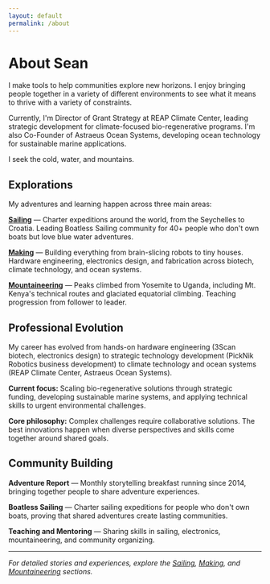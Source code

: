 ```yaml
---
layout: default
permalink: /about
---
```


# About Sean

I make tools to help communities explore new horizons. I enjoy bringing people together in a variety of different environments to see what it means to thrive with a variety of constraints.

Currently, I'm Director of Grant Strategy at REAP Climate Center, leading strategic development for climate-focused bio-regenerative programs. I'm also Co-Founder of Astraeus Ocean Systems, developing ocean technology for sustainable marine applications.

I seek the cold, water, and mountains.

## Explorations

My adventures and learning happen across three main areas:

**[Sailing](/sailing)** — Charter expeditions around the world, from the Seychelles to Croatia. Leading Boatless Sailing community for 40+ people who don't own boats but love blue water adventures.

**[Making](/making)** — Building everything from brain-slicing robots to tiny houses. Hardware engineering, electronics design, and fabrication across biotech, climate technology, and ocean systems.

**[Mountaineering](/mountaineering)** — Peaks climbed from Yosemite to Uganda, including Mt. Kenya's technical routes and glaciated equatorial climbing. Teaching progression from follower to leader.

## Professional Evolution

My career has evolved from hands-on hardware engineering (3Scan biotech, electronics design) to strategic technology development (PickNik Robotics business development) to climate technology and ocean systems (REAP Climate Center, Astraeus Ocean Systems).

**Current focus:** Scaling bio-regenerative solutions through strategic funding, developing sustainable marine systems, and applying technical skills to urgent environmental challenges.

**Core philosophy:** Complex challenges require collaborative solutions. The best innovations happen when diverse perspectives and skills come together around shared goals.

## Community Building

**Adventure Report** — Monthly storytelling breakfast running since 2014, bringing together people to share adventure experiences.

**Boatless Sailing** — Charter sailing expeditions for people who don't own boats, proving that shared adventures create lasting communities.

**Teaching and Mentoring** — Sharing skills in sailing, electronics, mountaineering, and community organizing.

---

*For detailed stories and experiences, explore the [Sailing](/sailing), [Making](/making), and [Mountaineering](/mountaineering) sections.*